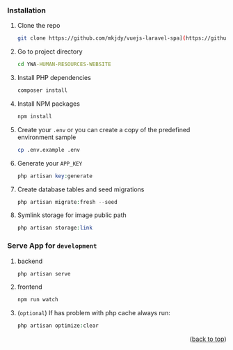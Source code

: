 ### Installation

1. Clone the repo
   ```sh
   git clone https://github.com/mkjdy/vuejs-laravel-spa](https://github.com/jameslara090/YWA-HUMAN-RESOURCES-WEBSITE.git](https://github.com/jameslara090/YWA-HUMAN-RESOURCES-WEBSITE.git
   ```
2. Go to project directory
   ```cmd
   cd YWA-HUMAN-RESOURCES-WEBSITE
   ```
3. Install PHP dependencies
   ```sh
   composer install
   ```
4. Install NPM packages
   ```sh
   npm install
   ```
5. Create your `.env` or you can create a copy of the predefined environment sample
   ```sh
   cp .env.example .env
   ```
6. Generate your `APP_KEY`
   ```php
   php artisan key:generate
   ```
7. Create database tables and seed migrations
   ```php
   php artisan migrate:fresh --seed
   ```
8. Symlink storage for image public path
   ```php
   php artisan storage:link
   ```
   
### Serve App for `development`

1. backend
   ```php
   php artisan serve
   ```
2. frontend
   ```sh
   npm run watch
   ```
3. (`optional`) If has problem with php cache always run:
   ```php
   php artisan optimize:clear
   ```
   
<p align="right">(<a href="#top">back to top</a>)</p>
